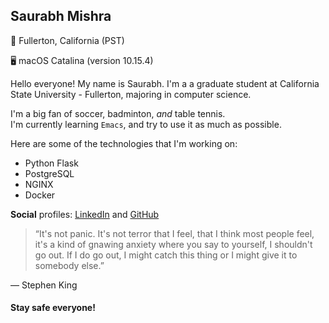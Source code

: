 Saurabh Mishra
--------------

📍  Fullerton, California (PST)

🖥  macOS Catalina (version 10.15.4)


Hello everyone! My name is Saurabh. I'm a a graduate student at California State University - Fullerton, majoring in computer science.   

I'm a big fan of soccer, badminton, *and* table tennis.  
I'm currently learning `Emacs`, and try to use it as much as possible. 

Here are some of the technologies that I'm working on:

 * Python Flask
 * PostgreSQL
 * NGINX
 * Docker

**Social** profiles: [LinkedIn] and [GitHub]

> “It's not panic. It's not terror that I feel, that I think most people feel, it's a kind of gnawing anxiety where you say to yourself, I shouldn't go out. If I do go out, I might catch this thing or I might give it to somebody else.”  

― Stephen King 
 
#### Stay safe everyone!


[LinkedIn]: https://www.linkedin.com/in/saurabhm4/
[GitHub]: https://github.com/saura8h/
